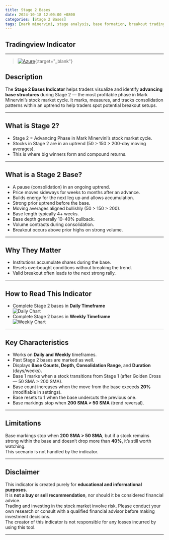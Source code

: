 ```yaml
---
title: Stage 2 Bases
date: 2024-10-18 12:00:00 +0800
categories: [Stage 2 Bases]
tags: [mark minervini, stage analysis, base formation, breakout trading]
---
```


## Tradingview Indicator

<!-- TradingView Chart BEGIN -->
<script type="text/javascript" src="https://s3.tradingview.com/tv.js"></script>
<script type="text/javascript">
var tradingview_embed_options = {};
tradingview_embed_options.width = "800";
tradingview_embed_options.height = "600";
tradingview_embed_options.chart = "xmsOHmVA";
new TradingView.chart(tradingview_embed_options);
</script>
<!-- TradingView Chart END -->

_____

> [![Azure](https://img.shields.io/badge/Click_Here_for_Indicator!-%230072C6.svg?style=for-the-badge&logo=microsoftazure&logoColor=white)](https://www.tradingview.com/script/xmsOHmVA-Stage-2-Bases/){:target="_blank"}

## Description

The **Stage 2 Bases Indicator** helps traders visualize and identify **advancing base structures** during Stage 2 — the most profitable phase in Mark Minervini’s stock market cycle. It marks, measures, and tracks consolidation patterns within an uptrend to help traders spot potential breakout setups.

---

## What is Stage 2?

- Stage 2 = Advancing Phase in Mark Minervini’s stock market cycle.  
- Stocks in Stage 2 are in an uptrend (50 > 150 > 200-day moving averages).  
- This is where big winners form and compound returns.

---

## What is a Stage 2 Base?

- A pause (consolidation) in an ongoing uptrend.  
- Price moves sideways for weeks to months after an advance.  
- Builds energy for the next leg up and allows accumulation.  
- Strong prior uptrend before the base.  
- Moving averages aligned bullishly (50 > 150 > 200).  
- Base length typically 4+ weeks.  
- Base depth generally 10–40% pullback.  
- Volume contracts during consolidation.  
- Breakout occurs above prior highs on strong volume.

---

## Why They Matter

- Institutions accumulate shares during the base.  
- Resets overbought conditions without breaking the trend.  
- Valid breakout often leads to the next strong rally.

---

## How to Read This Indicator

- Complete Stage 2 bases in **Daily Timeframe**  
  ![Daily Chart](https://www.tradingview.com/x/pyF5TUMB/)  
- Complete Stage 2 bases in **Weekly Timeframe**  
  ![Weekly Chart](https://www.tradingview.com/x/wme5fjU3/)

---

## Key Characteristics

- Works on **Daily and Weekly** timeframes.  
- Past Stage 2 bases are marked as well.  
- Displays **Base Counts, Depth, Consolidation Range**, and **Duration** (days/weeks).  
- Base 1 marks when a stock transitions from Stage 1 (after Golden Cross — 50 SMA > 200 SMA).  
- Base count increases when the move from the base exceeds **20%** (modifiable in settings).  
- Base resets to 1 when the base undercuts the previous one.  
- Base markings stop when **200 SMA > 50 SMA** (trend reversal).

---

## Limitations

Base markings stop when **200 SMA > 50 SMA**, but if a stock remains strong within the base and doesn’t drop more than **40%**, it’s still worth watching.  
This scenario is not handled by the indicator.

---

## Disclaimer

This indicator is created purely for **educational and informational purposes**.  
It is **not a buy or sell recommendation**, nor should it be considered financial advice.  
Trading and investing in the stock market involve risk. Please conduct your own research or consult with a qualified financial advisor before making investment decisions.  
The creator of this indicator is not responsible for any losses incurred by using this tool.

---